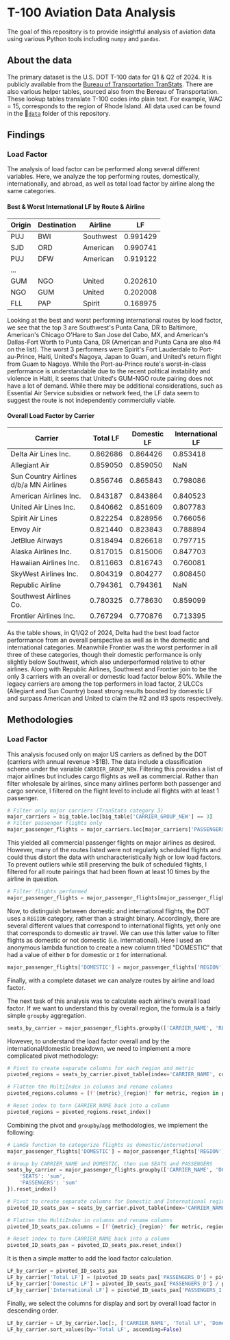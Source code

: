 # T-100 Aviation Data Analysis
The goal of this repository is to provide insightful analysis of aviation data using various Python tools including `numpy` and `pandas`.

## About the data
The primary dataset is the U.S. DOT T-100 data for Q1 & Q2 of 2024. It is publicly available from the [Bureau of Transportation TranStats](https://www.transtats.bts.gov/Fields.asp?gnoyr_VQ=FMG). There are also various helper tables, sourced also from the Bereau of Transportation. These lookup tables translate T-100 codes into plain text. For example, WAC = 15, corresponds to the region of Rhode Island. All data used can be found in the 📁[`data`](https://github.com/admacpherson/T-100-Aviation-Data/tree/main/data) folder of this repository. 

## Findings

### Load Factor
The analysis of load factor can be performed along several different variables. Here, we analyze the top performing routes, domestically, internationally, and abroad, as well as total load factor by airline along the same categories.

#### Best & Worst International LF by Route & Airline
|Origin|Destination|Airline|LF|
|------|-----------|-------|---|
|PUJ|BWI|Southwest|0.991429|
|SJD|ORD|American|0.990741|
|PUJ|DFW|American|0.919122|
|...|
|GUM|NGO|United|0.202610|
|NGO|GUM|United|0.202008|
|FLL|PAP|Spirit|0.168975|

Looking at the best and worst performing international routes by load factor, we see that the top 3 are Southwest's Punta Cana, DR to Baltimore, American's Chicago O'Hare to San Jose del Cabo, MX, and American's Dallas-Fort Worth to Punta Cana, DR (American and Punta Cana are also #4 on the list). The worst 3 performers were Spirit's Fort Lauderdale to Port-au-Prince, Haiti, United's Nagoya, Japan to Guam, and United's return flight from Guam to Nagoya. While the Port-au-Prince route's worst-in-class performance is understandable due to the recent political instability and violence in Haiti, it seems that United's GUM-NGO route pairing does not have a lot of demand. While there may be additional considerations, such as Essential Air Service subsidies or network feed, the LF data seem to suggest the route is not independently commercially viable.


#### Overall Load Factor by Carrier
|Carrier|Total LF|Domestic LF|International LF|
|-------|--------|-----------|----------------|
|Delta Air Lines Inc.|0.862686|0.864426|0.853418|
|Allegiant Air|0.859050|0.859050|NaN|
|Sun Country Airlines d/b/a MN Airlines|0.856746|0.865843|0.798086|
|American Airlines Inc.|0.843187|0.843864|0.840523|
|United Air Lines Inc.|0.840662|0.851609|0.807783|
|Spirit Air Lines|0.822254|0.828956|0.766056|
|Envoy Air|0.821440|0.823843|0.788894|
|JetBlue Airways|0.818494|0.826618|0.797715|
|Alaska Airlines Inc.|0.817015|0.815006|0.847703|
|Hawaiian Airlines Inc.|0.811663|0.816743|0.760081|
|SkyWest Airlines Inc.|0.804319|0.804277|0.808450|
|Republic Airline|0.794361|0.794361|NaN|
|Southwest Airlines Co.|0.780325|0.778630|0.859099|
|Frontier Airlines Inc.|0.767294|0.770876|0.713395|

As the table shows, in Q1/Q2 of 2024, Delta had the best load factor performance from an overall perspective as well as in the domestic and international categories. Meanwhile Frontier was the worst performer in all three of these categories, though their domestic performance is only slightly below Southwest, which also underperformed relative to other airlines. Along with Republic Airlines, Southwest and Frontier join to be the only 3 carriers with an overall or domestic load factor below 80%. While the legacy carriers are among the top performers in load factor, 2 ULCCs (Allegiant and Sun Country) boast strong results boosted by domestic LF and surpass American and United to claim the #2 and #3 spots respectively. 



## Methodologies

### Load Factor
This analysis focused only on major US carriers as defined by the DOT (carriers with annual revenue >$1B). The data include a classification scheme under the variable `CARRIER_GROUP_NEW`. Filtering this provides a list of major airlines but includes cargo flights as well as commercial. Rather than filter wholesale by airlines, since many airlines perform both passenger and cargo service, I filtered on the flight level to include all flights with at least 1 passenger.
```python
# Filter only major carriers (TranStats category 3)
major_carriers = big_table.loc[big_table['CARRIER_GROUP_NEW'] == 3]
# Filter passenger flights only
major_passenger_flights = major_carriers.loc[major_carriers['PASSENGERS'] > 0]
```
This yielded all commercial passenger flights on major airlines as desired. However, many of the routes listed were not regularly scheduled flights and could thus distort the data with uncharacteristically high or low load factors. To prevent outliers while still preserving the bulk of scheduled flights, I filtered for all route pairings that had been flown at least 10 times by the airline in question.

```python
# Filter flights performed
major_passenger_flights = major_passenger_flights[major_passenger_flights['DEPARTURES_PERFORMED'] > 10]
```
Now, to distinguish between domestic and international flights, the DOT uses a `REGION` category, rather than a straight binary. Accordingly, there are several different values that correspond to international flights, yet only one that corresponds to domestic air travel. We can use this latter value to filter flights as domestic or not domestic (i.e. international). Here I used an anonymous lambda function to create a new column titled "DOMESTIC" that had a value of either `D` for domestic or `I` for international.

```python
major_passenger_flights['DOMESTIC'] = major_passenger_flights['REGION'].apply(lambda x: 'D' if x == 'D' else 'I')
```

Finally, with a complete dataset we can analyze routes by airline and load factor. 

The next task of this analysis was to calculate each airline's overall load factor. If we want to understand this by overall region, the formula is a fairly simple `groupby` aggregation.

```python
seats_by_carrier = major_passenger_flights.groupby(['CARRIER_NAME', 'REGION']).agg({'SEATS': 'sum', 'PASSENGERS': 'sum'}).reset_index()
```

However, to understand the load factor overall and by the international/domestic breakdown, we need to implement a more complicated pivot methodology:

```python
# Pivot to create separate columns for each region and metric
pivoted_regions = seats_by_carrier.pivot_table(index='CARRIER_NAME', columns='REGION', values=['SEATS', 'PASSENGERS'], fill_value=0)

# Flatten the MultiIndex in columns and rename columns
pivoted_regions.columns = [f'{metric}_{region}' for metric, region in pivoted_regions.columns]

# Reset index to turn CARRIER_NAME back into a column
pivoted_regions = pivoted_regions.reset_index()
```

Combining the pivot and `groupby`/`agg` methodologies, we implement the following:

```python
# Lamda function to categorize flights as domestic/international
major_passenger_flights['DOMESTIC'] = major_passenger_flights['REGION'].apply(lambda x: 'D' if x == 'D' else 'I')

# Group by CARRIER_NAME and DOMESTIC, then sum SEATS and PASSENGERS
seats_by_carrier = major_passenger_flights.groupby(['CARRIER_NAME', 'DOMESTIC']).agg({
    'SEATS': 'sum',
    'PASSENGERS': 'sum'
}).reset_index()

# Pivot to create separate columns for Domestic and International regions
pivoted_ID_seats_pax = seats_by_carrier.pivot_table(index='CARRIER_NAME', columns='DOMESTIC', values=['SEATS', 'PASSENGERS'], fill_value=0)

# Flatten the MultiIndex in columns and rename columns
pivoted_ID_seats_pax.columns = [f'{metric}_{region}' for metric, region in pivoted_ID_seats_pax.columns]

# Reset index to turn CARRIER_NAME back into a column
pivoted_ID_seats_pax = pivoted_ID_seats_pax.reset_index()
```

It is then a simple matter to add the load factor calculation.

```python
LF_by_carrier = pivoted_ID_seats_pax
LF_by_carrier['Total LF'] = (pivoted_ID_seats_pax['PASSENGERS_D'] + pivoted_ID_seats_pax['PASSENGERS_I']) / (pivoted_ID_seats_pax['SEATS_D'] + pivoted_ID_seats_pax['SEATS_I'])
LF_by_carrier['Domestic LF'] = pivoted_ID_seats_pax['PASSENGERS_D'] / pivoted_ID_seats_pax['SEATS_D']
LF_by_carrier['International LF'] = pivoted_ID_seats_pax['PASSENGERS_I'] / pivoted_ID_seats_pax['SEATS_I']
```

Finally, we select the columns for display and sort by overall load factor in descending order.
```python
LF_by_carrier = LF_by_carrier.loc[:, ['CARRIER_NAME', 'Total LF', 'Domestic LF', 'International LF']]
LF_by_carrier.sort_values(by='Total LF', ascending=False)
````
